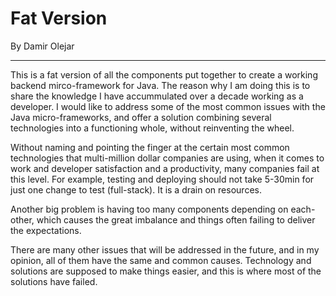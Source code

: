# Fat Version

By Damir Olejar

----------
This is a fat version of all the components put together to create a working backend mirco-framework for Java.
The reason why I am doing this is to share the knowledge I have accummulated over a decade working as a developer. I would like to address some of the most common issues with the Java micro-frameworks, and offer a solution combining several technologies into a functioning whole, without reinventing the wheel.

Without naming and pointing the finger at the certain most common technologies that multi-million dollar companies are using, when it comes to work and developer satisfaction and a productivity, many companies fail at this level. For example, testing and deploying should not take 5-30min for just one change to test (full-stack). It is a drain on resources.

Another big problem is having too many components depending on each-other, which causes the great imbalance and things often failing to deliver the expectations. 

There are many other issues that will be addressed in the future, and in my opinion, all of them have the same and common causes. Technology and solutions are supposed to make things easier, and this is where most of the solutions have failed.
